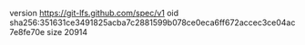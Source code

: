 version https://git-lfs.github.com/spec/v1
oid sha256:351631ce3491825acba7c2881599b078ce0eca6ff672accec3ce04ac7e8fe70e
size 20914
